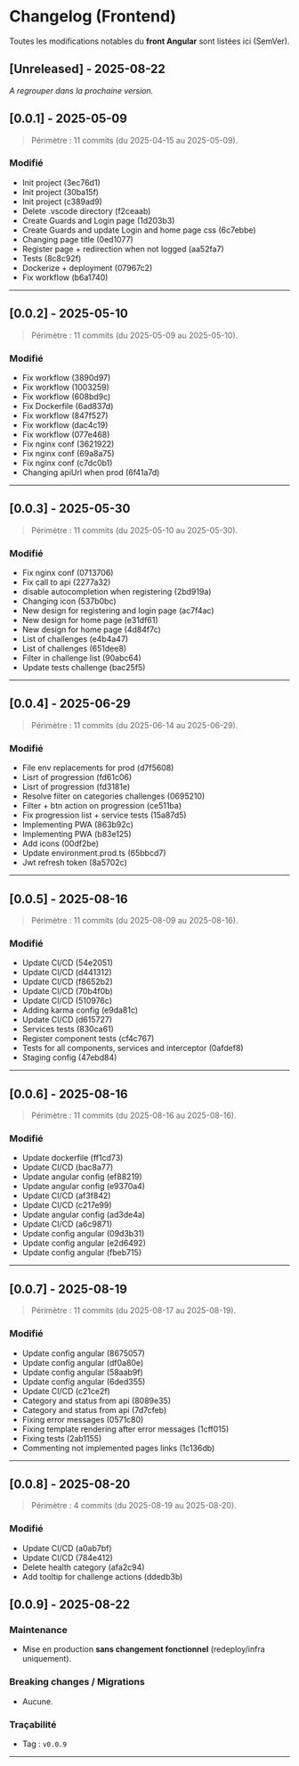 # Changelog (Frontend)
Toutes les modifications notables du **front Angular** sont listées ici (SemVer).

## [Unreleased] - 2025-08-22
_A regrouper dans la prochaine version._

## [0.0.1] - 2025-05-09
> Périmètre : 11 commits (du 2025-04-15 au 2025-05-09).
### Modifié
- Init project (3ec76d1)
- Init project (30ba15f)
- Init project (c389ad9)
- Delete .vscode directory (f2ceaab)
- Create Guards and Login page (1d203b3)
- Create Guards and update Login and home page css (6c7ebbe)
- Changing page title (0ed1077)
- Register page + redirection when not logged (aa52fa7)
- Tests (8c8c92f)
- Dockerize + deployment (07967c2)
- Fix workflow (b6a1740)

---

## [0.0.2] - 2025-05-10
> Périmètre : 11 commits (du 2025-05-09 au 2025-05-10).
### Modifié
- Fix workflow (3890d97)
- Fix workflow (1003259)
- Fix workflow (608bd9c)
- Fix Dockerfile (6ad837d)
- Fix workflow (847f527)
- Fix workflow (dac4c19)
- Fix workflow (077e468)
- Fix nginx conf (3621922)
- Fix nginx conf (69a8a75)
- Fix nginx conf (c7dc0b1)
- Changing apiUrl when prod (6f41a7d)

---

## [0.0.3] - 2025-05-30
> Périmètre : 11 commits (du 2025-05-10 au 2025-05-30).
### Modifié
- Fix nginx conf (0713706)
- Fix call to api (2277a32)
- disable autocompletion when registering (2bd919a)
- Changing icon (537b0bc)
- New design for registering and login page (ac7f4ac)
- New design for home page (e31df61)
- New design for home page (4d84f7c)
- List of challenges (e4b4a47)
- List of challenges (651dee8)
- Filter in challenge list (90abc64)
- Update tests challenge (bac25f5)

---

## [0.0.4] - 2025-06-29
> Périmètre : 11 commits (du 2025-06-14 au 2025-06-29).
### Modifié
- File env replacements for prod (d7f5608)
- Lisrt of progression (fd61c06)
- Lisrt of progression (fd3181e)
- Resolve filter on categories challenges (0695210)
- Filter + btn action on progression (ce511ba)
- Fix progression list + service tests (15a87d5)
- Implementing PWA (863b92c)
- Implementing PWA (b83e125)
- Add icons (00df2be)
- Update environment.prod.ts (65bbcd7)
- Jwt refresh token (8a5702c)

---

## [0.0.5] - 2025-08-16
> Périmètre : 11 commits (du 2025-08-09 au 2025-08-16).
### Modifié
- Update CI/CD (54e2051)
- Update CI/CD (d441312)
- Update CI/CD (f8652b2)
- Update CI/CD (70b4f0b)
- Update CI/CD (510976c)
- Adding karma config (e9da81c)
- Update CI/CD (d615727)
- Services tests (830ca61)
- Register component tests (cf4c767)
- Tests for all components, services and interceptor (0afdef8)
- Staging config (47ebd84)

---

## [0.0.6] - 2025-08-16
> Périmètre : 11 commits (du 2025-08-16 au 2025-08-16).
### Modifié
- Update dockerfile (ff1cd73)
- Update CI/CD (bac8a77)
- Update angular config (ef88219)
- Update angular config (e9370a4)
- Update CI/CD (af3f842)
- Update CI/CD (c217e99)
- Update angular config (ad3de4a)
- Update CI/CD (a6c9871)
- Update config angular (09d3b31)
- Update config angular (e2d6492)
- Update config angular (fbeb715)

---

## [0.0.7] - 2025-08-19
> Périmètre : 11 commits (du 2025-08-17 au 2025-08-19).
### Modifié
- Update config angular (8675057)
- Update config angular (df0a80e)
- Update config angular (58aab9f)
- Update config angular (6ded355)
- Update CI/CD (c21ce2f)
- Category and status from api (8089e35)
- Category and status from api (7d7cfeb)
- Fixing error messages (0571c80)
- Fixing template rendering after error messages (1cff015)
- Fixing tests (2ab1155)
- Commenting not implemented pages links (1c136db)

---

## [0.0.8] - 2025-08-20
> Périmètre : 4 commits (du 2025-08-19 au 2025-08-20).
### Modifié
- Update CI/CD (a0ab7bf)
- Update CI/CD (784e412)
- Delete health category (afa2c94)
- Add tooltip for challenge actions (ddedb3b)

## [0.0.9] - 2025-08-22
### Maintenance
- Mise en production **sans changement fonctionnel** (redeploy/infra uniquement).
### Breaking changes / Migrations
- Aucune.
### Traçabilité
- Tag : `v0.0.9`

---

